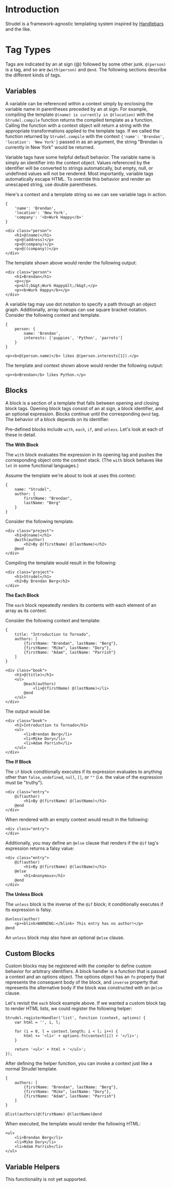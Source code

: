 Introduction
============

Strudel is a framework-agnostic templating system inspired by [Handlebars](http://handlebarsjs.com/) and the like.


Tag Types
=========

Tags are indicated by an at sign (@) followed by some other junk. `@(person)` is a tag, and so are `@with(person)` and `@end`. The following sections describe the different kinds of tags.


Variables
---------

A variable can be referenced within a context simply by enclosing the variable name in parentheses preceded by an at sign. For example, compiling the template `@(name) is currently in @(location)` with the `Strudel.compile` function returns the compiled template as a function. Calling the function with a context object will return a string with the appropriate transformations applied to the template tags. If we called  the function returned by `Strudel.compile` with the context `{'name': 'Brendan', 'location': 'New York'}` passed in as an argument, the string "Brendan is currently in New York" would be returned.

Variable tags have some helpful default behavior. The variable name is simply an identifier into the context object. Values referenced by the identifier will be converted to strings automatically, but empty, null, or undefined values will not be rendered. Most importantly, variable tags automatically escape HTML. To override this behavior and render an unescaped string, use double parentheses.

Here's a context and a template string so we can see variable tags in action.

	{
		'name': 'Brendan',
		'location': 'New York',
		'company': '<b>Wurk Happy</b>'
	}

	<div class="person">
		<h1>@(name)</h1>
		<p>@(address)</p>
		<p>@(company)</p>
		<p>@((company))</p>
	</div>

The template shown above would render the following output:

	<div class="person">
		<h1>Brendan</h1>
		<p></p>
		<p>&lt;b&gt;Wurk Happy&lt;/b&gt;</p>
		<p><b>Wurk Happy</b></p>
	</div>

A variable tag may use dot notation to specify a path through an object graph. Additionally, array lookups can use square bracket notation. Consider the following context and template.

	{
		person: {
			name: 'Brendan',
			interests: ['puppies', 'Python', 'parrots']
		}
	}

	<p><b>@(person.name)</b> likes @(person.interests[1]).</p>

The template and context shown above would render the following output:

	<p><b>Brendan</b> likes Python.</p>


Blocks
------

A block is a section of a template that falls between opening and closing block tags. Opening block tags consist of an at sign, a block identifier, and an optional expression. Blocks continue until the corresponding `@end` tag. The behavior of a block depends on its identifier.

Pre-defined blocks include `with`, `each`, `if`, and `unless`. Let's look at each of these in detail.


__The With Block__

The `with` block evaluates the expression in its opening tag and pushes the corresponding object onto the context stack. (The `with` block behaves like `let` in some functional languages.)

Assume the template we're about to look at uses this context:

	{
		name: "Strudel",
		author: {
			firstName: "Brendan",
			lastName: "Berg"
		}
	}

Consider the following template.

	<div class="project">
		<h1>@(name)</h1>
		@with(author)
			<h2>By @(firstName) @(lastName)</h2>
		@end
	</div>

Compiling the template would result in the following:

	<div class="project">
		<h1>Strudel</h1>
		<h2>By Brendan Berg</h2>
	</div>


__The Each Block__

The `each` block repeatedly renders its contents with each element of an array as its context.

Consider the following context and template:

	{
		title: "Introduction to Tornado",
		authors: [
			{firstName: "Brendan", lastName: "Berg"},
			{firstName: "Mike", lastName: "Dory"},
			{firstName: "Adam", lastName: "Parrish"}
		]
	}

	<div class="book">
		<h1>@(title)</h1>
		<ul>
			@each(authors)
				<li>@(firstName) @(lastName)</li>
			@end
		</ul>
	</div>

The output would be:

	<div class="book">
		<h1>Introduction to Tornado</h1>
		<ul>
			<li>Brendan Berg</li>
			<li>Mike Dory</li>
			<li>Adam Parrish</li>
		</ul>
	</div>


__The If Block__

The `if` block conditionally executes if its expression evaluates to anything other than `false`, `undefined`, `null`, `[]`, or `""` (i.e. the value of the expression must be "truthy").

	<div class="entry">
		@if(author)
			<h1>By @(firstName) @(lastName)</h1>
		@end
	</div>

When rendered with an empty context would result in the following:

	<div class="entry">
	</div>

Additionally, you may define an `@else` clause that renders if the `@if` tag's expression returns a falsy value:

	<div class="entry">
		@if(author)
			<h1>By @(firstName) @(lastName)</h1>
		@else
			<h1>Anonymous</h1>
		@end
	</div>


__The Unless Block__

The `unless` block is the inverse of the `@if` block; it conditionally executes if its expression is falsy.

	@unless(author)
		<p><blink>WARNING:</blink> This entry has no author!</p>
	@end

An `unless` block may also have an optional `@else` clause.


Custom Blocks
-------------

Custom blocks may be registered with the compiler to define custom behavior for arbitrary identifiers. A block handler is a function that is passed a context and an options object. The options object has an `fn` property that represents the consequent body of the block, and `inverse` property that represents the alternative body if the block was constructed with an `@else` clause.

Let's revisit the `each` block example above. If we wanted a custom block tag to render HTML lists, we could register the following helper:

	Strudel.registerHandler('list', function (context, options) {
		var html = '', i, l;
		
		for (i = 0, l = context.length; i < l; i++) {
			html += '<li>' + options.fn(context[i]) + '</li>';
		}
		
		return '<ul>' + html + '</ul>';
	});

After defining the helper function, you can invoke a context just like a normal Strudel template.

	{
		authors: [
			{firstName: "Brendan", lastName: "Berg"},
			{firstName: "Mike", lastName: "Dory"},
			{firstName: "Adam", lastName: "Parrish"}
		]
	}

	@list(authors)@(firstName) @(lastName)@end

When executed, the template would render the following HTML:

	<ul>
		<li>Brendan Berg</li>
		<li>Mike Dory</li>
		<li>Adam Parrish</li>
	</ul>


Variable Helpers
----------------

This functionality is not yet supported.
